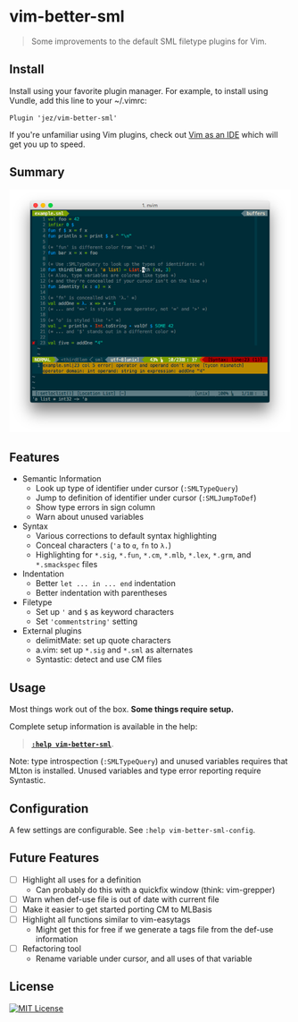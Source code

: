 # vim-better-sml

> Some improvements to the default SML filetype plugins for Vim.


## Install

Install using your favorite plugin manager. For example, to install using
Vundle, add this line to your ~/.vimrc:

```
Plugin 'jez/vim-better-sml'
```

If you're unfamiliar using Vim plugins, check out [Vim as an IDE][vim-ide] which
will get you up to speed.

## Summary

[![Screenshot](sample/example.png)](https://raw.githubusercontent.com/jez/vim-better-sml/master/sample/example.png)

## Features

- Semantic Information
  - Look up type of identifier under cursor (`:SMLTypeQuery`)
  - Jump to definition of identifier under cursor (`:SMLJumpToDef`)
  - Show type errors in sign column
  - Warn about unused variables
- Syntax
  - Various corrections to default syntax highlighting
  - Conceal characters (`'a` to `α`, `fn` to `λ.`)
  - Highlighting for `*.sig`, `*.fun`, `*.cm`, `*.mlb`, `*.lex`, `*.grm`, and
    `*.smackspec` files
- Indentation
  - Better `let ... in ... end` indentation
  - Better indentation with parentheses
- Filetype
  - Set up `'` and `$` as keyword characters
  - Set `'commentstring'` setting
- External plugins
  - delimitMate: set up quote characters
  - a.vim: set up `*.sig` and `*.sml` as alternates
  - Syntastic: detect and use CM files

## Usage

Most things work out of the box. **Some things require setup.**

Complete setup information is available in the help:

> [**`:help vim-better-sml`**](doc/vim-better-sml.txt).

Note: type introspection (`:SMLTypeQuery`) and unused variables requires that
MLton is installed. Unused variables and type error reporting require Syntastic.

## Configuration

A few settings are configurable. See `:help vim-better-sml-config`.

## Future Features

- [ ] Highlight all uses for a definition
  - Can probably do this with a quickfix window (think: vim-grepper)
- [ ] Warn when def-use file is out of date with current file
- [ ] Make it easier to get started porting CM to MLBasis
- [ ] Highlight all functions similar to vim-easytags
  - Might get this for free if we generate a tags file from the def-use
    information
- [ ] Refactoring tool
  - Rename variable under cursor, and all uses of that variable

## License

[![MIT License](https://img.shields.io/badge/license-MIT-blue.svg)](https://jez.io/MIT-LICENSE.txt)

<!-- References -->

[vim-ide]: https://github.com/jez/vim-as-an-ide
